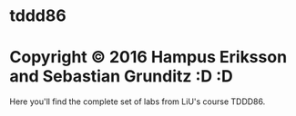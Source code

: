 # tddd86
# Copyright © 2016 Hampus Eriksson and Sebastian Grunditz :D :D

Here you'll find the complete set of labs from LiU's course TDDD86.
